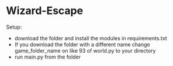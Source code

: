 # Wizard-Escape
Setup:
- download the folder and install the modules in requirements.txt
- If you download the folder with a different name change game_folder_name on like 93 of world.py to your directory
- run main.py from the folder
